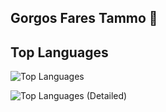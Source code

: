 ## Gorgos Fares Tammo 👋

## Top Languages
![Top Languages](https://github-readme-stats.vercel.app/api/top-langs/?username=Gorgostammos&layout=compact&langs_count=10&hide=less,SCSS&cache_seconds=1800)

![Top Languages (Detailed)](https://github-readme-stats.vercel.app/api/top-langs/?username=Gorgostammos&langs_count=10&hide=less,scss&cache_seconds=1800)















